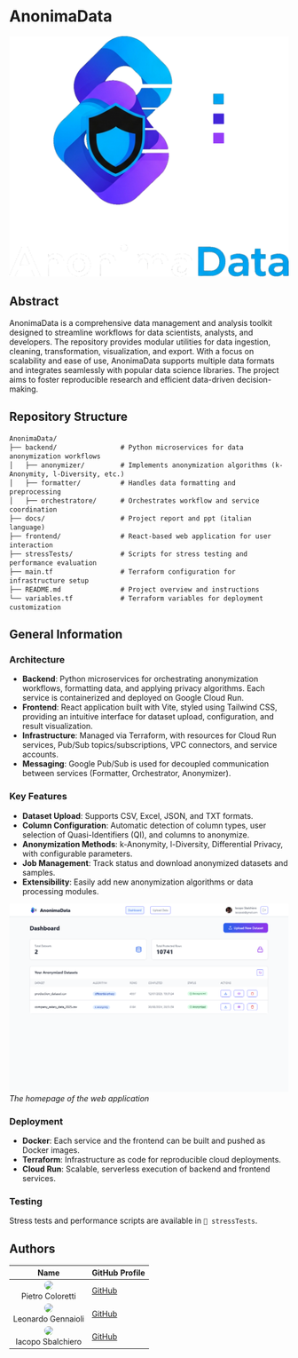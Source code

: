 # AnonimaData

![AnonimaData logo](assets/logo.png)

## Abstract

AnonimaData is a comprehensive data management and analysis toolkit designed to streamline workflows for data scientists, analysts, and developers. The repository provides modular utilities for data ingestion, cleaning, transformation, visualization, and export. With a focus on scalability and ease of use, AnonimaData supports multiple data formats and integrates seamlessly with popular data science libraries. The project aims to foster reproducible research and efficient data-driven decision-making.

## Repository Structure

```
AnonimaData/
├── backend/                # Python microservices for data anonymization workflows
│   ├── anonymizer/         # Implements anonymization algorithms (k-Anonymity, l-Diversity, etc.)
│   ├── formatter/          # Handles data formatting and preprocessing
│   ├── orchestratore/      # Orchestrates workflow and service coordination
├── docs/                   # Project report and ppt (italian language)
├── frontend/               # React-based web application for user interaction
├── stressTests/            # Scripts for stress testing and performance evaluation
├── main.tf                 # Terraform configuration for infrastructure setup
├── README.md               # Project overview and instructions
└── variables.tf            # Terraform variables for deployment customization
```

## General Information

### Architecture

* **Backend**: Python microservices for orchestrating anonymization workflows, formatting data, and applying privacy algorithms. Each service is containerized and deployed on Google Cloud Run.
* **Frontend**: React application built with Vite, styled using Tailwind CSS, providing an intuitive interface for dataset upload, configuration, and result visualization.
* **Infrastructure**: Managed via Terraform, with resources for Cloud Run services, Pub/Sub topics/subscriptions, VPC connectors, and service accounts.
* **Messaging**: Google Pub/Sub is used for decoupled communication between services (Formatter, Orchestrator, Anonymizer).

### Key Features

* **Dataset Upload**: Supports CSV, Excel, JSON, and TXT formats.
* **Column Configuration**: Automatic detection of column types, user selection of Quasi-Identifiers (QI), and columns to anonymize.
* **Anonymization Methods**: k-Anonymity, l-Diversity, Differential Privacy, with configurable parameters.
* **Job Management**: Track status and download anonymized datasets and samples.
* **Extensibility**: Easily add new anonymization algorithms or data processing modules.

![AnonimaData frontend page](assets/homepage.png)
*The homepage of the web application*

### Deployment

* **Docker**: Each service and the frontend can be built and pushed as Docker images.
* **Terraform**: Infrastructure as code for reproducible cloud deployments.
* **Cloud Run**: Scalable, serverless execution of backend and frontend services.

### Testing

Stress tests and performance scripts are available in `📂 stressTests`.

## Authors

| Name                                                  | GitHub Profile                              |
| ----------------------------------------------------- | ------------------------------------------- |
| <div align="center"><img src="https://github.com/PietroColoretti01.png" width="50" style="border-radius: 50%;"><br>Pietro Coloretti</div> | [GitHub](https://github.com/PietroColoretti01) |
| <div align="center"><img src="https://github.com/leonardo-gennaioli.png" width="50" style="border-radius: 50%;"><br>Leonardo Gennaioli</div> | [GitHub](https://github.com/leonardo-gennaioli) |
| <div align="center"><img src="https://github.com/IacopoSb.png" width="50" style="border-radius: 50%;"><br>Iacopo Sbalchiero</div> | [GitHub](https://github.com/IacopoSb)       |
